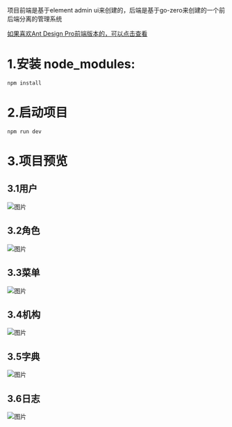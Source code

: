 项目前端是基于element admin ui来创建的，后端是基于go-zero来创建的一个前后端分离的管理系统

[如果喜欢Ant Design Pro前端版本的，可以点击查看](https://github.com/feihua/go-zero-admin-ui)

# 1.安装 node_modules:

```shell
npm install
```
# 2.启动项目

```shell
npm run dev
```
# 3.项目预览

## 3.1用户

![图片](https://uploader.shimo.im/f/aCPI6jt3BcMwp8KE.png!thumbnail?fileGuid=s0m8TgiDzqoke1jq)


## 3.2角色

![图片](https://uploader.shimo.im/f/1InRIWuSGBTSUOBP.png!thumbnail?fileGuid=s0m8TgiDzqoke1jq)


## 3.3菜单

![图片](https://uploader.shimo.im/f/h2aQrmZPHukyl9vO.png!thumbnail?fileGuid=s0m8TgiDzqoke1jq)


## 3.4机构

![图片](https://uploader.shimo.im/f/KDex5sshm4H6Jffs.png!thumbnail?fileGuid=s0m8TgiDzqoke1jq)


## 3.5字典

![图片](https://uploader.shimo.im/f/lO368FoSJmDnjPm6.png!thumbnail?fileGuid=s0m8TgiDzqoke1jq)


## 3.6日志

![图片](https://uploader.shimo.im/f/IluF3HuspE9SG6MU.png!thumbnail?fileGuid=s0m8TgiDzqoke1jq)


